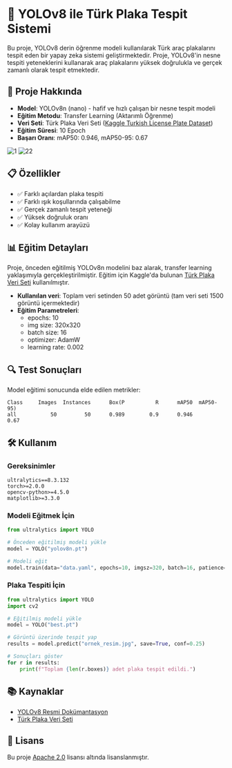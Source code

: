 # 🚗 YOLOv8 ile Türk Plaka Tespit Sistemi

Bu proje, YOLOv8 derin öğrenme modeli kullanılarak Türk araç plakalarını tespit eden bir yapay zeka sistemi geliştirmektedir. Proje, YOLOv8'in nesne tespiti yeteneklerini kullanarak araç plakalarını yüksek doğrulukla ve gerçek zamanlı olarak tespit etmektedir.

## 🎯 Proje Hakkında

- **Model**: YOLOv8n (nano) - hafif ve hızlı çalışan bir nesne tespit modeli
- **Eğitim Metodu**: Transfer Learning (Aktarımlı Öğrenme)
- **Veri Seti**: Türk Plaka Veri Seti ([Kaggle Turkish License Plate Dataset](https://www.kaggle.com/datasets/smaildurcan/turkish-license-plate-dataset))
- **Eğitim Süresi**: 10 Epoch
- **Başarı Oranı**: mAP50: 0.946, mAP50-95: 0.67

![1](https://github.com/user-attachments/assets/a5f6e4af-b506-410a-9664-68bbc5f5eb61)
![22](https://github.com/user-attachments/assets/74a3f6ab-eb93-435f-9227-ddff6969ba09)


## 📋 Özellikler

- ✅ Farklı açılardan plaka tespiti
- ✅ Farklı ışık koşullarında çalışabilme
- ✅ Gerçek zamanlı tespit yeteneği
- ✅ Yüksek doğruluk oranı
- ✅ Kolay kullanım arayüzü

## 📊 Eğitim Detayları

Proje, önceden eğitilmiş YOLOv8n modelini baz alarak, transfer learning yaklaşımıyla gerçekleştirilmiştir. Eğitim için Kaggle'da bulunan [Türk Plaka Veri Seti](https://www.kaggle.com/datasets/smaildurcan/turkish-license-plate-dataset) kullanılmıştır.

- **Kullanılan veri**: Toplam veri setinden 50 adet görüntü (tam veri seti 1500 görüntü içermektedir)
- **Eğitim Parametreleri**:
  - epochs: 10
  - img size: 320x320
  - batch size: 16
  - optimizer: AdamW
  - learning rate: 0.002

## 🔍 Test Sonuçları

Model eğitimi sonucunda elde edilen metrikler:

```
Class     Images  Instances      Box(P          R      mAP50  mAP50-95)
all           50         50      0.989        0.9      0.946       0.67
```

## 🛠️ Kullanım

### Gereksinimler

```
ultralytics==8.3.132
torch>=2.0.0
opencv-python>=4.5.0
matplotlib>=3.3.0
```

### Modeli Eğitmek İçin

```python
from ultralytics import YOLO

# Önceden eğitilmiş modeli yükle
model = YOLO("yolov8n.pt")

# Modeli eğit
model.train(data="data.yaml", epochs=10, imgsz=320, batch=16, patience=5)
```

### Plaka Tespiti İçin

```python
from ultralytics import YOLO
import cv2

# Eğitilmiş modeli yükle
model = YOLO("best.pt")

# Görüntü üzerinde tespit yap
results = model.predict("ornek_resim.jpg", save=True, conf=0.25)

# Sonuçları göster
for r in results:
    print(f"Toplam {len(r.boxes)} adet plaka tespit edildi.")
```




## 📚 Kaynaklar

- [YOLOv8 Resmi Dokümantasyon](https://docs.ultralytics.com/)
- [Türk Plaka Veri Seti](https://www.kaggle.com/datasets/smaildurcan/turkish-license-plate-dataset)


## 📜 Lisans

Bu proje [Apache 2.0](LICENSE) lisansı altında lisanslanmıştır. 
